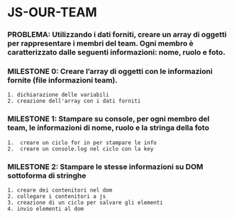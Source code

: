 # JS-OUR-TEAM

### PROBLEMA: Utilizzando i dati forniti, creare un array di oggetti per rappresentare i membri del team. Ogni membro è caratterizzato dalle seguenti informazioni: nome, ruolo e foto.

### MILESTONE 0: Creare l’array di oggetti con le informazioni fornite (file informazioni team).
    1. dichiarazione delle variabili
    2. creazione dell'array con i dati forniti

### MILESTONE 1: Stampare su console, per ogni membro del team, le informazioni di nome, ruolo e la stringa della foto
    1.  creare un ciclo for in per stampare le info
    2.  creare un console.log nel ciclo con la key

### MILESTONE 2: Stampare le stesse informazioni su DOM sottoforma di stringhe
    1. creare dei contenitori nel dom
    2. collegare i contenitori a js
    3. creazione di un ciclo per salvare gli elementi
    4. invio elementi al dom